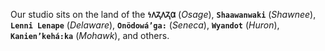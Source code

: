 Our studio sits on the land of the **`𐓏𐒰𐓓𐒰𐓓𐒷`** (*Osage*), **`Shaawanwaki`** (*Shawnee*), **`Lenni Lenape`** (*Delaware*), **`Onödowáʼga:`** (*Seneca*), **`Wyandot`** (*Huron*), **`Kanienʼkehá꞉ka`** (*Mohawk*), and others.
